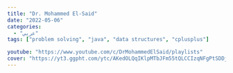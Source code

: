 ```yaml
---
title: "Dr. Mohammed El-Said"
date: "2022-05-06"
categories:
  - "عربي"
tags: ["problem solving", "java", "data structures", "cplusplus"]

youtube: "https://www.youtube.com/c/DrMohammedElSaid/playlists"
cover: "https://yt3.ggpht.com/ytc/AKedOLQqIKlpMTbJFm55tQLCCIzqNFgPtSDDjCDQHm8P=s88-c-k-c0x00ffffff-no-rj"
---
```

